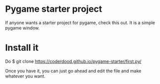 # Pygame starter project
If anyone wants a starter project for pygame, check this out.
It is a simple pygame window.
# Install it
Do  $ git clone https://coderdood.github.io/pygame-starter/first.py/

Once you have it, you can just go ahead and edit the file and make whatever you want.


